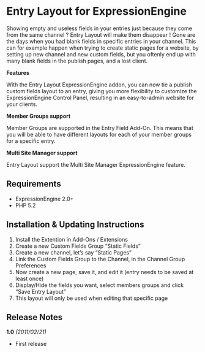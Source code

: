 # Entry Layout for ExpressionEngine

Showing empty and useless fields in your entries just because they come from the same channel ? Entry Layout will make them disappear ! Gone are the days when you had blank fields in specific entries in your channel. This can for example happen when trying to create static pages for a website, by setting up new channel and new custom fields, but you oftenly end up with many blank fields in the publish pages, and a lost client.

**Features**

With the Entry Layout ExpressionEngine addon, you can now tie a publish custom fields layout to an entry, giving you more flexibility to customize the ExpressionEngine Control Panel, resulting in an easy-to-admin website for your clients.

**Member Groups support**

Member Groups are supported in the Entry Field Add-On. This means that you will be able to have different layouts for each of your member groups for a specific entry.

**Multi Site Manager support**

Entry Layout support the Multi Site Manager ExpressionEngine feature.

## Requirements

- ExpressionEngine 2.0+
- PHP 5.2

## Installation & Updating Instructions

1. Install the Extention in Add-Ons / Extensions
1. Create a new Custom Fields Group “Static Fields”
1. Create a new channel, let’s say “Static Pages”
1. Link the Custom Fields Group to the Channel, in the Channel Group Preferences
1. Now create a new page, save it, and edit it (entry needs to be saved at least once)
1. Display/Hide the fields you want, select members groups and click “Save Entry Layout”
1. This layout will only be used when editing that specific page

## Release Notes

**1.0** _(2011/02/21)_

- First release